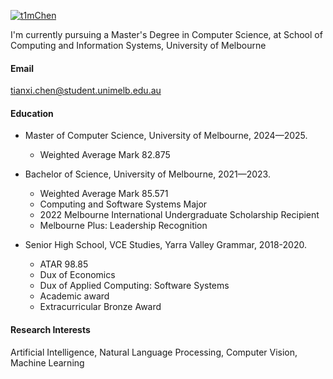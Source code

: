 

[![t1mChen](https://img.shields.io/badge/t1mChen-github-blue?logo=github)](https://github.com/t1mChen)

I'm currently pursuing a Master's Degree in Computer Science, at School of Computing and Information Systems, University of Melbourne

#### Email
tianxi.chen@student.unimelb.edu.au

#### Education
* Master of Computer Science, University of Melbourne, 2024—2025.
    *  Weighted Average Mark 82.875

* Bachelor of Science, University of Melbourne, 2021—2023.
    * Weighted Average Mark 85.571
    * Computing and Software Systems Major
    * 2022 Melbourne International Undergraduate Scholarship Recipient
    * Melbourne Plus: Leadership Recognition

* Senior High School, VCE Studies, Yarra Valley Grammar, 2018-2020.
    * ATAR 98.85
    * Dux of Economics
    * Dux of Applied Computing: Software Systems
    * Academic award
    * Extracurricular Bronze Award

#### Research Interests
Artificial Intelligence, Natural Language Processing, Computer Vision, Machine Learning

